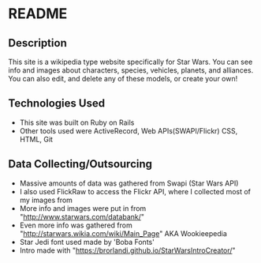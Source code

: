 # README

## Description

This site is a wikipedia type website specifically for Star Wars.  You can see info and images about characters, species, vehicles, planets, and alliances.  You can also edit, and delete any of these models, or create your own!

## Technologies Used
* This site was built on Ruby on Rails
* Other tools used were ActiveRecord, Web APIs(SWAPI/Flickr) CSS, HTML, Git

## Data Collecting/Outsourcing

* Massive amounts of data was gathered from Swapi (Star Wars API)
* I also used FlickRaw to access the Flickr API, where I collected most of my images from
* More info and images were put in from "http://www.starwars.com/databank/"
* Even more info was gathered from "http://starwars.wikia.com/wiki/Main_Page" AKA Wookieepedia
* Star Jedi font used made by 'Boba Fonts'
* Intro made with "https://brorlandi.github.io/StarWarsIntroCreator/"
